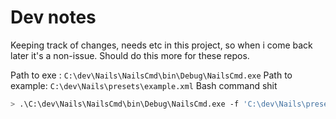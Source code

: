 # Dev notes
Keeping track of changes, needs etc in this project, so when i come back later it's a non-issue.
Should do this more for these repos.

Path to exe :
	`C:\dev\Nails\NailsCmd\bin\Debug\NailsCmd.exe`
Path to example:
	`C:\dev\Nails\presets\example.xml`
Bash command shit
```bash
> .\C:\dev\Nails\NailsCmd\bin\Debug\NailsCmd.exe -f 'C:\dev\Nails\presets\example.xml' -o output
```